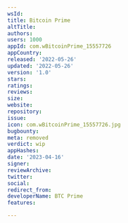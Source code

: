 ```yaml
---
wsId: 
title: Bitcoin Prime
altTitle: 
authors: 
users: 1000
appId: com.wBitcoinPrime_15557726
appCountry: 
released: '2022-05-26'
updated: '2022-05-26'
version: '1.0'
stars: 
ratings: 
reviews: 
size: 
website: 
repository: 
issue: 
icon: com.wBitcoinPrime_15557726.jpg
bugbounty: 
meta: removed
verdict: wip
appHashes: 
date: '2023-04-16'
signer: 
reviewArchive: 
twitter: 
social: 
redirect_from: 
developerName: BTC Prime
features: 

---
```


